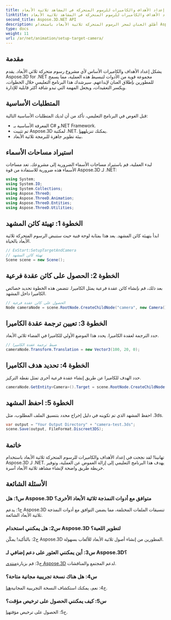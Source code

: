 ```yaml
---
title: إعداد الأهداف والكاميرات للرسوم المتحركة في المشاهد ثلاثية الأبعاد
linktitle: إعداد الأهداف والكاميرات للرسوم المتحركة في المشاهد ثلاثية الأبعاد
second_title: Aspose.3D.NET API
description: أطلق العنان لسحر الرسوم المتحركة ثلاثية الأبعاد باستخدام Aspose.3D لـ .NET. قم بإعداد الأهداف والكاميرات بسهولة باستخدام هذا البرنامج التعليمي الشامل.
type: docs
weight: 11
url: /ar/net/animation/setup-target-camera/
---
```

## مقدمة

يشكل إعداد الأهداف والكاميرات الأساس لأي مشروع رسوم متحركة ثلاثي الأبعاد. يقدم Aspose.3D for .NET مجموعة قوية من الأدوات لتبسيط هذه العملية، مما يسمح للمطورين بإطلاق العنان لإبداعهم. سيرشدك هذا البرنامج التعليمي خلال الخطوات، ويكسر التعقيدات، ويجعل المهمة التي تبدو شاقة أكثر قابلية للإدارة.

## المتطلبات الأساسية

قبل الغوص في البرنامج التعليمي، تأكد من أن لديك المتطلبات الأساسية التالية:

- المعرفة الأساسية بـ C# و.NET Framework.
-  تم تثبيت Aspose.3D لمكتبة .NET. يمكنك تنزيله[هنا](https://releases.aspose.com/3d/net/).
- بيئة تطوير جاهزة للبرمجة ثلاثية الأبعاد.

## استيراد مساحات الأسماء

لبدء العملية، قم باستيراد مساحات الأسماء الضرورية إلى مشروعك. تعد مساحات الأسماء هذه ضرورية للاستفادة من قوة Aspose.3D لـ .NET:

```csharp
using System;
using System.IO;
using System.Collections;
using Aspose.ThreeD;
using Aspose.ThreeD.Animation;
using Aspose.ThreeD.Entities;
using Aspose.ThreeD.Utilities;
```

## الخطوة 1: تهيئة كائن المشهد

ابدأ بتهيئة كائن المشهد. يعد هذا بمثابة لوحة فنية حيث ستنبض الرسوم المتحركة ثلاثية الأبعاد بالحياة.

```csharp
// ExStart:SetupTargetAndCamera
// تهيئة كائن المشهد
Scene scene = new Scene();
```

## الخطوة 2: الحصول على كائن عقدة فرعية

بعد ذلك، قم بإنشاء كائن عقدة فرعية يمثل الكاميرا. تتضمن هذه الخطوة تحديد خصائص الكاميرا داخل المشهد.

```csharp
// الحصول على كائن عقدة فرعية
Node cameraNode = scene.RootNode.CreateChildNode("camera", new Camera());
```

## الخطوة 3: تعيين ترجمة عقدة الكاميرا

حدد الترجمة لعقدة الكاميرا. يحدد هذا الموضع الأولي للكاميرا في الفضاء ثلاثي الأبعاد.

```csharp
// ضبط ترجمة عقدة الكاميرا
cameraNode.Transform.Translation = new Vector3(100, 20, 0);
```

## الخطوة 4: تحديد هدف الكاميرا

حدد الهدف للكاميرا عن طريق إنشاء عقدة فرعية أخرى تمثل نقطة التركيز.

```csharp
cameraNode.GetEntity<Camera>().Target = scene.RootNode.CreateChildNode("target");
```

## الخطوة 5: احفظ المشهد

احفظ المشهد الذي تم تكوينه في دليل إخراج محدد بتنسيق الملف المطلوب، مثل ‎.3ds.

```csharp
var output = "Your Output Directory" + "camera-test.3ds";
scene.Save(output, FileFormat.Discreet3DS);
```

## خاتمة

تهانينا! لقد نجحت في إعداد الأهداف والكاميرات للرسوم المتحركة ثلاثية الأبعاد باستخدام Aspose.3D لـ .NET. يهدف هذا البرنامج التعليمي إلى إزالة الغموض عن العملية، وتوفير خريطة طريق واضحة لإنشاء مشاهد ثلاثية الأبعاد آسرة.

## الأسئلة الشائعة

### س1: هل Aspose.3D متوافق مع أدوات النمذجة ثلاثية الأبعاد الأخرى؟

ج1: يدعم Aspose.3D تنسيقات الملفات المختلفة، مما يضمن التوافق مع أدوات النمذجة ثلاثية الأبعاد الشائعة.

### س2: هل يمكنني استخدام Aspose.3D لتطوير اللعبة؟

ج2: بالتأكيد! يمكّن Aspose.3D المطورين من إنشاء أصول ثلاثية الأبعاد للألعاب بسهولة.

### س3: أين يمكنني العثور على دعم إضافي لـ Aspose.3D؟

 ج3: قم بزيارة[منتدى Aspose.3D](https://forum.aspose.com/c/3d/18) لدعم المجتمع والمناقشات.

### س4: هل هناك نسخة تجريبية مجانية متاحة؟

 ج4: نعم، يمكنك استكشاف النسخة التجريبية المجانية[هنا](https://releases.aspose.com/).

### س5: كيف يمكنني الحصول على ترخيص مؤقت؟

 ج5: الحصول على ترخيص مؤقت[هنا](https://purchase.aspose.com/temporary-license/).